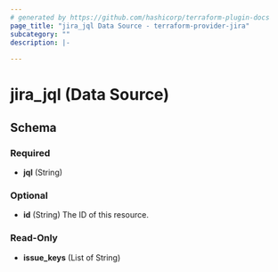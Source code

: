```yaml
---
# generated by https://github.com/hashicorp/terraform-plugin-docs
page_title: "jira_jql Data Source - terraform-provider-jira"
subcategory: ""
description: |-
  
---
```


# jira_jql (Data Source)





<!-- schema generated by tfplugindocs -->
## Schema

### Required

- **jql** (String)

### Optional

- **id** (String) The ID of this resource.

### Read-Only

- **issue_keys** (List of String)


